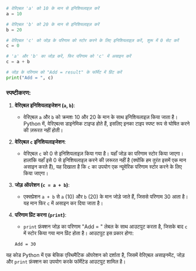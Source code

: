 

```python
# वेरिएबल 'a' को 10 के मान से इनिशियलाइज़ करें
a = 10  

# वेरिएबल 'b' को 20 के मान से इनिशियलाइज़ करें
b = 20  

# वेरिएबल 'c' को जोड़ के परिणाम को स्टोर करने के लिए इनिशियलाइज़ करें, शुरू में 0 सेट करें
c = 0  

# 'a' और 'b' का जोड़ करें, फिर परिणाम को 'c' में असाइन करें
c = a + b  

# जोड़ के परिणाम को "Add = result" के फॉर्मेट में प्रिंट करें
print("Add = ", c)  
```

### स्पष्टीकरण:

1. **वेरिएबल इनिशियलाइजेशन (`a`, `b`)**: 
   - वेरिएबल `a` और `b` को क्रमशः 10 और 20 के मान के साथ इनिशियलाइज़ किया जाता है। Python में, वेरिएबल्स डाइनेमिक टाइप्ड होते हैं, इसलिए इनका टाइप स्पष्ट रूप से घोषित करने की ज़रूरत नहीं होती।

2. **वेरिएबल `c` इनिशियलाइजेशन**:
   - वेरिएबल `c` को 0 से इनिशियलाइज़ किया गया है। यहाँ जोड़ का परिणाम स्टोर किया जाएगा। हालांकि यहाँ इसे 0 से इनिशियलाइज़ करने की ज़रूरत नहीं है (क्योंकि हम तुरंत इसमें एक मान असाइन करते हैं), यह दिखाता है कि `c` का उपयोग एक न्यूमेरिक परिणाम स्टोर करने के लिए किया जाएगा।

3. **जोड़ ऑपरेशन (`c = a + b`)**:
   - एक्सप्रेशन `a + b` से `a` (10) और `b` (20) के मान जोड़े जाते हैं, जिससे परिणाम 30 आता है। यह मान फिर `c` में असाइन कर दिया जाता है।

4. **परिणाम प्रिंट करना (`print`)**:
   - `print` फ़ंक्शन जोड़ का परिणाम "Add = " लेबल के साथ आउटपुट करता है, जिसके बाद `c` में स्टोर किया गया मान प्रिंट होता है। आउटपुट इस प्रकार होगा:  
   ```
   Add = 30
   ```

यह कोड Python में एक बेसिक एरिथमैटिक ऑपरेशन को दर्शाता है, जिसमें वेरिएबल असाइनमेंट, जोड़ और `print` फ़ंक्शन का उपयोग करके फॉर्मेटेड आउटपुट शामिल है।
